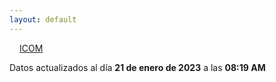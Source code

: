 ```yaml
---
layout: default
---
```

<a href="planes/ICOM/" style="padding: 1rem;">ICOM</a>
<p class_="text-center text-muted">Datos actualizados al día <b>21 de enero de 2023</b> a las <b>08:19 AM</b></p>